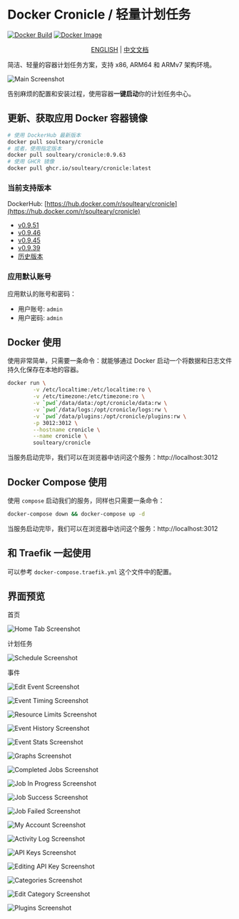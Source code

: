 # Docker Cronicle / 轻量计划任务

[![Docker Build](https://github.com/soulteary/docker-cronicle/actions/workflows/release.yml/badge.svg?branch=main)](https://github.com/soulteary/docker-cronicle/actions/workflows/release.yml) [![Docker Image](https://img.shields.io/docker/pulls/soulteary/cronicle.svg)](https://hub.docker.com/r/soulteary/cronicle)

<p style="text-align: center;">
  <a href="README.md" target="_blank">ENGLISH</a> | <a href="README_CN.md">中文文档</a>
</p>

简洁、轻量的容器计划任务方案，支持 x86, ARM64 和 ARMv7 架构环境。

![Main Screenshot](https://pixlcore.com/software/cronicle/screenshots-new/job-details-complete.png)

告别麻烦的配置和安装过程，使用容器**一键启动**你的计划任务中心。

## 更新、获取应用 Docker 容器镜像

```bash
# 使用 DockerHub 最新版本
docker pull soulteary/cronicle
# 或者，使用指定版本
docker pull soulteary/cronicle:0.9.63
# 使用 GHCR 镜像
docker pull ghcr.io/soulteary/cronicle:latest
```

### 当前支持版本

DockerHub: [https://hub.docker.com/r/soulteary/cronicle](https://hub.docker.com/r/soulteary/cronicle)

- [v0.9.51](https://github.com/jhuckaby/Cronicle/releases/tag/v0.9.51)
- [v0.9.46](https://github.com/jhuckaby/Cronicle/releases/tag/v0.9.46)
- [v0.9.45](https://github.com/jhuckaby/Cronicle/releases/tag/v0.9.45)
- [v0.9.39](https://github.com/jhuckaby/Cronicle/releases/tag/v0.9.39)
- [历史版本](./HISTORY.md)

### 应用默认账号

应用默认的账号和密码：

- 用户账号: `admin`
- 用户密码: `admin`

## Docker 使用

使用非常简单，只需要一条命令：就能够通过 Docker 启动一个将数据和日志文件持久化保存在本地的容器。

```bash
docker run \
        -v /etc/localtime:/etc/localtime:ro \
        -v /etc/timezone:/etc/timezone:ro \
        -v `pwd`/data/data:/opt/cronicle/data:rw \
        -v `pwd`/data/logs:/opt/cronicle/logs:rw \
        -v `pwd`/data/plugins:/opt/cronicle/plugins:rw \
        -p 3012:3012 \
        --hostname cronicle \
        --name cronicle \
        soulteary/cronicle
```

当服务启动完毕，我们可以在浏览器中访问这个服务：http://localhost:3012

## Docker Compose 使用

使用 `compose` 启动我们的服务，同样也只需要一条命令：

```bash
docker-compose down && docker-compose up -d
```

当服务启动完毕，我们可以在浏览器中访问这个服务：http://localhost:3012

## 和 Traefik 一起使用

可以参考 `docker-compose.traefik.yml` 这个文件中的配置。

## 界面预览

首页

![Home Tab Screenshot](https://pixlcore.com/software/cronicle/screenshots-new/home.png)

计划任务

![Schedule Screenshot](https://pixlcore.com/software/cronicle/screenshots-new/schedule.png)

事件

![Edit Event Screenshot](https://pixlcore.com/software/cronicle/screenshots-new/edit-event.png)

![Event Timing Screenshot](https://pixlcore.com/software/cronicle/screenshots-new/edit-event-timing.png)

![Resource Limits Screenshot](https://pixlcore.com/software/cronicle/screenshots-new/edit-event-res-limits-new.png)

![Event History Screenshot](https://pixlcore.com/software/cronicle/screenshots-new/event-history.png)

![Event Stats Screenshot](https://pixlcore.com/software/cronicle/screenshots-new/event-stats.png)

![Graphs Screenshot](https://pixlcore.com/software/cronicle/screenshots-new/event-stats-graphs.png)

![Completed Jobs Screenshot](https://pixlcore.com/software/cronicle/screenshots-new/completed-jobs.png)

![Job In Progress Screenshot](https://pixlcore.com/software/cronicle/screenshots-new/job-live-progress.png)

![Job Success Screenshot](https://pixlcore.com/software/cronicle/screenshots-new/job-details-complete.png)

![Job Failed Screenshot](https://pixlcore.com/software/cronicle/screenshots-new/job-details-error.png)

![My Account Screenshot](https://pixlcore.com/software/cronicle/screenshots-new/my-account.png)

![Activity Log Screenshot](https://pixlcore.com/software/cronicle/screenshots-new/admin-activity-log.png)

![API Keys Screenshot](https://pixlcore.com/software/cronicle/screenshots-new/admin-api-keys.png)

![Editing API Key Screenshot](https://pixlcore.com/software/cronicle/screenshots-new/admin-api-keys-edit-2.png)

![Categories Screenshot](https://pixlcore.com/software/cronicle/screenshots-new/admin-categories.png)

![Edit Category Screenshot](https://pixlcore.com/software/cronicle/screenshots-new/admin-category-edit.png)

![Plugins Screenshot](https://pixlcore.com/software/cronicle/screenshots-new/admin-plugins.png)
